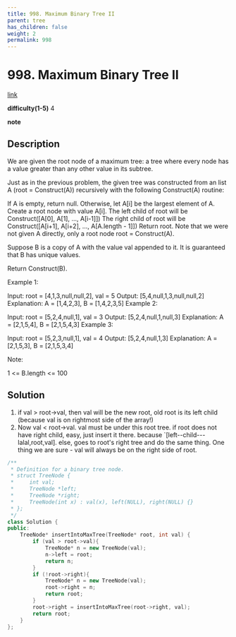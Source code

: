 ```yaml
---
title: 998. Maximum Binary Tree II
parent: tree
has_children: false
weight: 2
permalink: 998
---
```

# 998. Maximum Binary Tree II
[link](https://leetcode.com/problems/maximum-binary-tree-ii/)

**difficulty(1-5)**
4

**note**

## Description
We are given the root node of a maximum tree: a tree where every node has a value greater than any other value in its subtree.

Just as in the previous problem, the given tree was constructed from an list A (root = Construct(A)) recursively with the following Construct(A) routine:

If A is empty, return null.
Otherwise, let A[i] be the largest element of A.  Create a root node with value A[i].
The left child of root will be Construct([A[0], A[1], ..., A[i-1]])
The right child of root will be Construct([A[i+1], A[i+2], ..., A[A.length - 1]])
Return root.
Note that we were not given A directly, only a root node root = Construct(A).

Suppose B is a copy of A with the value val appended to it.  It is guaranteed that B has unique values.

Return Construct(B).

 

Example 1:



Input: root = [4,1,3,null,null,2], val = 5
Output: [5,4,null,1,3,null,null,2]
Explanation: A = [1,4,2,3], B = [1,4,2,3,5]
Example 2:


Input: root = [5,2,4,null,1], val = 3
Output: [5,2,4,null,1,null,3]
Explanation: A = [2,1,5,4], B = [2,1,5,4,3]
Example 3:


Input: root = [5,2,3,null,1], val = 4
Output: [5,2,4,null,1,3]
Explanation: A = [2,1,5,3], B = [2,1,5,3,4]
 

Note:

1 <= B.length <= 100

## Solution
1. if val > root->val, then val will be the new root, old root is its left child (because val is on rightmost side of the array!)
2. Now val < root->val. val must be under this root tree. 
   if root does not have right child, easy, just insert it there. because `[left--child---lalal,root,val].
   else, goes to root's right tree and do the same thing. 
   One thing we are sure - val will always be on the right side of root. 
   
```c++
/**
 * Definition for a binary tree node.
 * struct TreeNode {
 *     int val;
 *     TreeNode *left;
 *     TreeNode *right;
 *     TreeNode(int x) : val(x), left(NULL), right(NULL) {}
 * };
 */
class Solution {
public:
    TreeNode* insertIntoMaxTree(TreeNode* root, int val) {
        if (val > root->val){
            TreeNode* n = new TreeNode(val);
            n->left = root;
            return n;
        }
        if (!root->right){
            TreeNode* n = new TreeNode(val);
            root->right = n;
            return root;
        }
        root->right = insertIntoMaxTree(root->right, val);
        return root;
    }
};
```